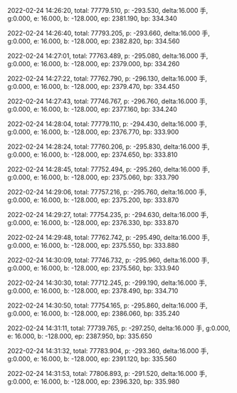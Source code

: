 2022-02-24 14:26:20, total: 77779.510, p: -293.530, delta:16.000 手, g:0.000, e: 16.000, b: -128.000, ep: 2381.190, bp: 334.340

2022-02-24 14:26:40, total: 77793.205, p: -293.660, delta:16.000 手, g:0.000, e: 16.000, b: -128.000, ep: 2382.820, bp: 334.560

2022-02-24 14:27:01, total: 77763.489, p: -295.080, delta:16.000 手, g:0.000, e: 16.000, b: -128.000, ep: 2379.000, bp: 334.260

2022-02-24 14:27:22, total: 77762.790, p: -296.130, delta:16.000 手, g:0.000, e: 16.000, b: -128.000, ep: 2379.470, bp: 334.450

2022-02-24 14:27:43, total: 77746.767, p: -296.760, delta:16.000 手, g:0.000, e: 16.000, b: -128.000, ep: 2377.160, bp: 334.240

2022-02-24 14:28:04, total: 77779.110, p: -294.430, delta:16.000 手, g:0.000, e: 16.000, b: -128.000, ep: 2376.770, bp: 333.900

2022-02-24 14:28:24, total: 77760.206, p: -295.830, delta:16.000 手, g:0.000, e: 16.000, b: -128.000, ep: 2374.650, bp: 333.810

2022-02-24 14:28:45, total: 77752.494, p: -295.260, delta:16.000 手, g:0.000, e: 16.000, b: -128.000, ep: 2375.060, bp: 333.790

2022-02-24 14:29:06, total: 77757.216, p: -295.760, delta:16.000 手, g:0.000, e: 16.000, b: -128.000, ep: 2375.200, bp: 333.870

2022-02-24 14:29:27, total: 77754.235, p: -294.630, delta:16.000 手, g:0.000, e: 16.000, b: -128.000, ep: 2376.330, bp: 333.870

2022-02-24 14:29:48, total: 77762.742, p: -295.490, delta:16.000 手, g:0.000, e: 16.000, b: -128.000, ep: 2375.550, bp: 333.880

2022-02-24 14:30:09, total: 77746.732, p: -295.960, delta:16.000 手, g:0.000, e: 16.000, b: -128.000, ep: 2375.560, bp: 333.940

2022-02-24 14:30:30, total: 77712.245, p: -299.190, delta:16.000 手, g:0.000, e: 16.000, b: -128.000, ep: 2378.490, bp: 334.710

2022-02-24 14:30:50, total: 77754.165, p: -295.860, delta:16.000 手, g:0.000, e: 16.000, b: -128.000, ep: 2386.060, bp: 335.240

2022-02-24 14:31:11, total: 77739.765, p: -297.250, delta:16.000 手, g:0.000, e: 16.000, b: -128.000, ep: 2387.950, bp: 335.650

2022-02-24 14:31:32, total: 77783.904, p: -293.360, delta:16.000 手, g:0.000, e: 16.000, b: -128.000, ep: 2391.120, bp: 335.560

2022-02-24 14:31:53, total: 77806.893, p: -291.520, delta:16.000 手, g:0.000, e: 16.000, b: -128.000, ep: 2396.320, bp: 335.980